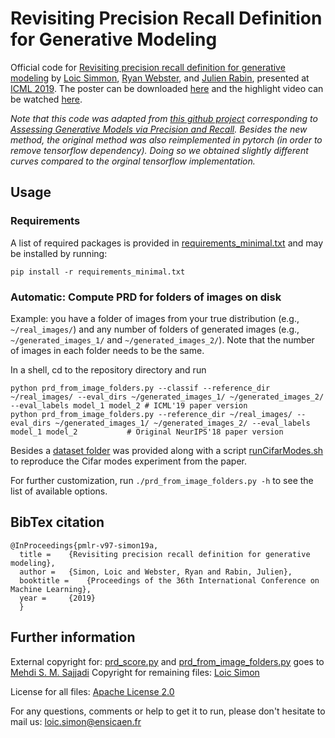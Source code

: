 # Revisiting Precision Recall Definition for Generative Modeling

Official code for [Revisiting precision recall definition for generative modeling](http://proceedings.mlr.press/v97/simon19a/simon19a.pdf) by [Loic Simmon](https://simonl02.users.greyc.fr/), [Ryan Webster](https://github.com/ryanwebster90), and [Julien Rabin](https://sites.google.com/site/rabinjulien/), presented at [ICML 2019](https://icml.cc/Conferences/2019). The poster can be downloaded [here](https://s3.amazonaws.com/postersession.ai/62b450e7-401d-41bf-be0a-93cf06c0885b.pdf) and the highlight video can be watched [here](https://youtube.videoken.com/embed/HlyE7P7gxYE?tocitem=35).

_Note that this code was adapted from [this github project](https://github.com/msmsajjadi/precision-recall-distributions) corresponding to [Assessing Generative Models via Precision and Recall](https://arxiv.org/abs/1806.00035). Besides the new method, the original method was also reimplemented in pytorch (in order to remove tensorflow dependency). Doing so we obtained slightly different curves compared to the orginal tensorflow implementation._

## Usage

### Requirements
A list of required packages is provided in [requirements_minimal.txt](requirements_minimal.txt) and may be installed by running:
```shell
pip install -r requirements_minimal.txt
```

### Automatic: Compute PRD for folders of images on disk
Example: you have a folder of images from your true distribution (e.g., `~/real_images/`) and any number of folders of generated images (e.g., `~/generated_images_1/` and `~/generated_images_2/`). Note that the number of images in each folder needs to be the same.

In a shell, cd to the repository directory and run
```shell
python prd_from_image_folders.py --classif --reference_dir ~/real_images/ --eval_dirs ~/generated_images_1/ ~/generated_images_2/ --eval_labels model_1 model_2 # ICML'19 paper version
python prd_from_image_folders.py --reference_dir ~/real_images/ --eval_dirs ~/generated_images_1/ ~/generated_images_2/ --eval_labels model_1 model_2           # Original NeurIPS'18 paper version
```

Besides a [dataset folder](datasets) was provided along with a script [runCifarModes.sh](runCifarModes.sh) to reproduce the Cifar modes experiment from the paper.

For further customization, run `./prd_from_image_folders.py -h` to see the list of available options.


## BibTex citation
```
@InProceedings{pmlr-v97-simon19a,
  title = 	 {Revisiting precision recall definition for generative modeling},
  author = 	 {Simon, Loic and Webster, Ryan and Rabin, Julien},
  booktitle = 	 {Proceedings of the 36th International Conference on Machine Learning},
  year = 	 {2019}
  }
```

## Further information
External copyright for: [prd_score.py](https://github.com/msmsajjadi/precision-recall-distributions/blob/master/prd_score.py) and [prd_from_image_folders.py](https://github.com/msmsajjadi/precision-recall-distributions/blob/master/prd_from_image_folders.py)  goes to [Mehdi S. M. Sajjadi](http://msajjadi.com)
Copyright for remaining files: [Loic Simon](https://simonl02.users.greyc.fr/)<br>

License for all files: [Apache License 2.0](LICENSE)

For any questions, comments or help to get it to run, please don't hesitate to mail us: <loic.simon@ensicaen.fr>

